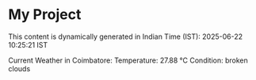 # My Project

This content is dynamically generated in Indian Time (IST): 2025-06-22 10:25:21 IST


Current Weather in Coimbatore:
Temperature: 27.88 °C
Condition: broken clouds
